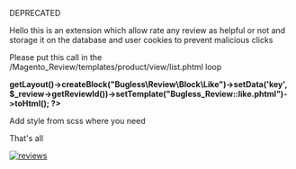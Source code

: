 DEPRECATED

Hello this is an extension which allow rate any review as helpful or not and storage it on the database and user cookies to prevent malicious clicks

Please put this call in the /Magento_Review/templates/product/view/list.phtml loop <?php foreach ($_items as $_review): ?>

**<?php echo $this->getLayout()->createBlock("Bugless\Review\Block\Like")->setData('key', $_review->getReviewId())->setTemplate("Bugless_Review::like.phtml")->toHtml(); ?>**

Add style from scss where you need

That's all

<a href="https://ibb.co/gWv8mg9"><img src="https://i.ibb.co/8xzwN8s/reviews.png" alt="reviews" border="0"></a>
